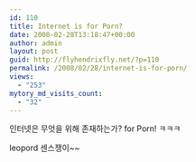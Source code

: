```yaml
---
id: 110
title: Internet is for Porn?
date: 2008-02-28T13:18:47+00:00
author: admin
layout: post
guid: http://flyhendrixfly.net/?p=110
permalink: /2008/02/28/internet-is-for-porn/
views:
  - "253"
mytory_md_visits_count:
  - "32"
---
```

인터넷은 무엇을 위해 존재하는가? for Porn! ㅋㅋㅋ

leopord 센스쟁이~~